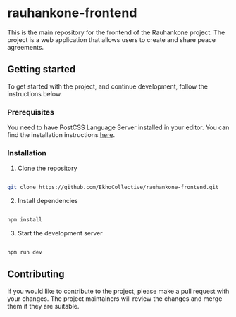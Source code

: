 # rauhankone-frontend

This is the main repository for the frontend of the Rauhankone project. The project is a web application that allows users to create and share peace agreements.

## Getting started

To get started with the project, and continue development, follow the instructions below.

### Prerequisites

You need to have PostCSS Language Server installed in your editor. You can find the installation instructions [here](https://marketplace.visualstudio.com/items?itemName=csstools.postcss).

### Installation

1. Clone the repository

```bash

git clone https://github.com/EkhoCollective/rauhankone-frontend.git

```

2. Install dependencies

```bash

npm install

```

3. Start the development server

```bash

npm run dev

```

## Contributing

If you would like to contribute to the project, please make a pull request with your changes. The project maintainers will review the changes and merge them if they are suitable.
